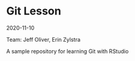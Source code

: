 # Git Lesson

2020-11-10

Team: Jeff Oliver, Erin Zylstra

A sample repository for learning Git with RStudio

